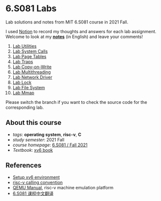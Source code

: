 # 6.S081 Labs
Lab solutions and notes from MIT 6.S081 course in 2021 Fall. 

I used [Notion](https://www.notion.so/) to record my thoughts and answers for each lab assignment. Welcome to look at my [**notes**](https://oyyc.notion.site/6-S081-5ceb145d86904531a37d943b14f83779?pvs=4) (in English) and leave your comments!

1. [Lab Utilities](https://oyyc.notion.site/Lab-Utilities-5722b13bd946445ea5633c453fd9dec5?pvs=4)
2. [Lab System Calls](https://oyyc.notion.site/Lab-System-Calls-ed3d517cd55b4aaabb81b4ad484dd64a?pvs=4)
3. [Lab Page Tables](https://oyyc.notion.site/Lab-Page-Tables-7a6f3736064b421ba81408f39424fb19?pvs=4)
4. [Lab Traps](https://oyyc.notion.site/Lab-Traps-85b9f6a754924aeda70b375aec0d1103?pvs=4)
5. [Lab Copy-on-Write](https://oyyc.notion.site/Lab-Copy-on-Write-b3828e500f044ab6a420edf4ee37d404?pvs=4)
6. [Lab Multithreading](https://oyyc.notion.site/Lab-Multithreading-5f3c6a17dc4643b1a9ba9a60dcfa5ebc?pvs=4)
7. [Lab Network Driver](https://oyyc.notion.site/Lab-Network-Driver-fe631ec0c2c54a1183d398911da06bed?pvs=4)
8. [Lab Lock](https://oyyc.notion.site/Lab-Lock-2ac99dd68ac64b019d11ae9f68e48ea4?pvs=4)
9. [Lab File System](https://oyyc.notion.site/Lab-File-System-610ec6b29e62402bb30d628a472dcd4e?pvs=4)
10. [Lab Mmap](https://oyyc.notion.site/Lab-Mmap-844f6454f72146f28170a08df132514c?pvs=4)

Please switch the branch if you want to check the source code for the corresponding lab.

## About this course
- *tags*: **operating system**, **risc-v**, **C**
- *study semester*: 2021 Fall
- *course homepage*: [6.S081 / Fall 2021](https://pdos.csail.mit.edu/6.828/2021/schedule.html)
- *Textbook*: [xv6 book](https://pdos.csail.mit.edu/6.828/2021/xv6/book-riscv-rev2.pdf)

## References
- [Setup xv6 environment](https://pdos.csail.mit.edu/6.828/2021/tools.html)
- [risc-v calling convention](https://pdos.csail.mit.edu/6.828/2021/readings/riscv-calling.pdf)
- [QEMU Manual](https://wiki.qemu.org/Documentation), risc-v machine emulation platform
- [6.S081 课程中文翻译](https://mit-public-courses-cn-translatio.gitbook.io/mit6-s081/)

